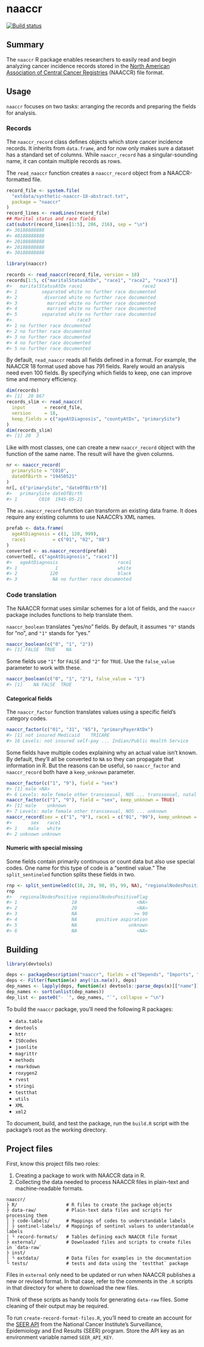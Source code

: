 naaccr
================

[![Build
status](https://travis-ci.org/WerthPADOH/naaccr.svg?branch=master)](https://travis-ci.org/WerthPADOH/naaccr)

## Summary

The `naaccr` R package enables researchers to easily read and begin
analyzing cancer incidence records stored in the [North American
Association of Central Cancer Registries](https://www.naaccr.org/)
(NAACCR) file format.

## Usage

`naaccr` focuses on two tasks: arranging the records and preparing the
fields for analysis.

### Records

The `naaccr_record` class defines objects which store cancer incidence
records. It inherits from `data.frame`, and for now only makes sure a
dataset has a standard set of columns. While `naaccr_record` has a
singular-sounding name, it can contain multiple records as rows.

The `read_naaccr` function creates a `naaccr_record` object from a
NAACCR-formatted file.

``` r
record_file <- system.file(
  "extdata/synthetic-naaccr-18-abstract.txt",
  package = "naaccr"
)
record_lines <- readLines(record_file)
## Marital status and race fields
cat(substr(record_lines[1:5], 206, 216), sep = "\n")
#> 30188888888
#> 40188888888
#> 20188888888
#> 20188888888
#> 30188888888
```

``` r
library(naaccr)

records <- read_naaccr(record_file, version = 18)
records[1:5, c("maritalStatusAtDx", "race1", "race2", "race3")]
#>   maritalStatusAtDx race1                      race2
#> 1         separated white no further race documented
#> 2          divorced white no further race documented
#> 3           married white no further race documented
#> 4           married white no further race documented
#> 5         separated white no further race documented
#>                        race3
#> 1 no further race documented
#> 2 no further race documented
#> 3 no further race documented
#> 4 no further race documented
#> 5 no further race documented
```

By default, `read_naaccr` reads all fields defined in a format. For
example, the NAACCR 18 format used above has 791 fields. Rarely would an
analysis need even 100 fields. By specifying which fields to keep, one
can improve time and memory efficiency.

``` r
dim(records)
#> [1]  20 867
records_slim <- read_naaccr(
  input       = record_file,
  version     = 18,
  keep_fields = c("ageAtDiagnosis", "countyAtDx", "primarySite")
)
dim(records_slim)
#> [1] 20  3
```

Like with most classes, one can create a new `naaccr_record` object with
the function of the same name. The result will have the given columns.

``` r
nr <- naaccr_record(
  primarySite = "C010",
  dateOfBirth = "19450521"
)
nr[, c("primarySite", "dateOfBirth")]
#>   primarySite dateOfBirth
#> 1        C010  1945-05-21
```

The `as.naaccr_record` function can transform an existing data frame. It
does require any existing columns to use NAACCR’s XML names.

``` r
prefab <- data.frame(
  ageAtDiagnosis = c(1, 120, 999),
  race1          = c("01", "02", "88")
)
converted <- as.naaccr_record(prefab)
converted[, c("ageAtDiagnosis", "race1")]
#>   ageAtDiagnosis                      race1
#> 1              1                      white
#> 2            120                      black
#> 3             NA no further race documented
```

### Code translation

The NAACCR format uses similar schemes for a lot of fields, and the
`naaccr` package includes functions to help translate them.

`naaccr_boolean` translates “yes/no” fields. By default, it assumes
`"0"` stands for “no”, and `"1"` stands for “yes.”

``` r
naaccr_boolean(c("0", "1", "2"))
#> [1] FALSE  TRUE    NA
```

Some fields use `"1"` for `FALSE` and `"2"` for `TRUE`. Use the
`false_value` parameter to work with these.

``` r
naaccr_boolean(c("0", "1", "2"), false_value = "1")
#> [1]    NA FALSE  TRUE
```

#### Categorical fields

The `naaccr_factor` function translates values using a specific field’s
category codes.

``` r
naaccr_factor(c("01", "31", "65"), "primaryPayerAtDx")
#> [1] not insured Medicaid    TRICARE    
#> 16 Levels: not insured self-pay ... Indian/Public Health Service
```

Some fields have multiple codes explaining why an actual value isn’t
known. By default, they’ll all be converted to `NA` so they can
propagate that information in R. But the reasons can be useful, so
`naaccr_factor` and `naaccr_record` both have a `keep_unknown`
parameter.

``` r
naaccr_factor(c("1", "9"), field = "sex")
#> [1] male <NA>
#> 6 Levels: male female other transsexual, NOS ... transsexual, natal female
naaccr_factor(c("1", "9"), field = "sex", keep_unknown = TRUE)
#> [1] male    unknown
#> 7 Levels: male female other transsexual, NOS ... unknown
naaccr_record(sex = c("1", "9"), race1 = c("01", "99"), keep_unknown = TRUE)
#>       sex   race1
#> 1    male   white
#> 2 unknown unknown
```

#### Numeric with special missing

Some fields contain primarily continuous or count data but also use
special codes. One name for this type of code is a “sentinel value.” The
`split_sentineled` function splits these fields in
two.

``` r
rnp <- split_sentineled(c(10, 20, 90, 95, 99, NA), "regionalNodesPositive")
rnp
#>   regionalNodesPositive regionalNodesPositiveFlag
#> 1                    10                      <NA>
#> 2                    20                      <NA>
#> 3                    NA                     >= 90
#> 4                    NA       positive aspiration
#> 5                    NA                   unknown
#> 6                    NA                      <NA>
```

## Building

``` r
library(devtools)

deps <- packageDescription("naaccr", fields = c("Depends", "Imports", "Suggests"))
deps <- Filter(function(x) any(!is.na(x)), deps)
dep_names <- lapply(deps, function(x) devtools::parse_deps(x)[["name"]])
dep_names <- sort(unlist(dep_names))
dep_list <- paste0("- `", dep_names, "`", collapse = "\n")
```

To build the `naaccr` package, you’ll need the following R packages:

  - `data.table`
  - `devtools`
  - `httr`
  - `ISOcodes`
  - `jsonlite`
  - `magrittr`
  - `methods`
  - `rmarkdown`
  - `roxygen2`
  - `rvest`
  - `stringi`
  - `testthat`
  - `utils`
  - `XML`
  - `xml2`

To document, build, and test the package, run the `build.R` script with
the package’s root as the working directory.

## Project files

First, know this project fills two roles:

1.  Creating a package to work with NAACCR data in R.
2.  Collecting the data needed to process NAACCR files in plain-text and
    machine-readable formats.

<!-- end list -->

    naaccr/
    ├ R/                  # R files to create the package objects
    ├ data-raw/           # Plain-text data files and scripts for processing them
    │ ├ code-labels/      # Mappings of codes to understandable labels
    │ ├ sentinel-labels/  # Mappings of sentinel values to understandable labels
    │ └ record-formats/   # Tables defining each NAACCR file format
    ├ external/           # Downloaded files and scripts to create files in `data-raw`
    ├ inst/
    │ └ extdata/          # Data files for examples in the documentation
    └ tests/              # tests and data using the `testthat` package

Files in `external` only need to be updated or run when NAACCR publishes
a new or revised format. In that case, refer to the comments in the `.R`
scripts in that directory for where to download the new files.

Think of these scripts as handy tools for generating `data-raw` files.
Some cleaning of their output may be required.

To run `create-record-format-files.R`, you’ll need to create an account
for the [SEER API](https://api.seer.cancer.gov/) from the National
Cancer Institute’s Surveillance, Epidemiology and End Results (SEER)
program. Store the API key as an environment variable named
`SEER_API_KEY`.
